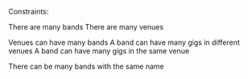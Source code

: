 Constraints:

There are many bands
There are many venues

Venues can have many bands
A band can have many gigs in different venues
A band can have many gigs in the same venue

There can be many bands with the same name


